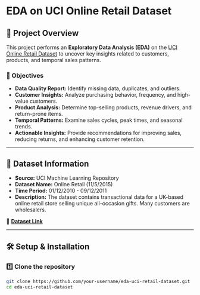 # EDA on UCI Online Retail Dataset

## 📌 Project Overview
This project performs an **Exploratory Data Analysis (EDA)** on the [UCI Online Retail Dataset](https://archive.ics.uci.edu/dataset/352/online+retail) to uncover key insights related to customers, products, and temporal sales patterns.

### 🎯 Objectives
- **Data Quality Report:** Identify missing data, duplicates, and outliers.
- **Customer Insights:** Analyze purchasing behavior, frequency, and high-value customers.
- **Product Analysis:** Determine top-selling products, revenue drivers, and return-prone items.
- **Temporal Patterns:** Examine sales cycles, peak times, and seasonal trends.
- **Actionable Insights:** Provide recommendations for improving sales, reducing returns, and enhancing customer retention.

---

## 📂 Dataset Information
- **Source:** UCI Machine Learning Repository
- **Dataset Name:** Online Retail (11/5/2015)
- **Time Period:** 01/12/2010 - 09/12/2011
- **Description:** The dataset contains transactional data for a UK-based online retail store selling unique all-occasion gifts. Many customers are wholesalers.

🔗 **[Dataset Link](https://archive.ics.uci.edu/dataset/352/online+retail)**

---

## 🛠️ Setup & Installation
### 1️⃣ Clone the repository
```bash
git clone https://github.com/your-username/eda-uci-retail-dataset.git
cd eda-uci-retail-dataset
